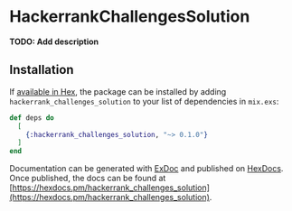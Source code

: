 # HackerrankChallengesSolution

**TODO: Add description**

## Installation

If [available in Hex](https://hex.pm/docs/publish), the package can be installed
by adding `hackerrank_challenges_solution` to your list of dependencies in `mix.exs`:

```elixir
def deps do
  [
    {:hackerrank_challenges_solution, "~> 0.1.0"}
  ]
end
```

Documentation can be generated with [ExDoc](https://github.com/elixir-lang/ex_doc)
and published on [HexDocs](https://hexdocs.pm). Once published, the docs can
be found at [https://hexdocs.pm/hackerrank_challenges_solution](https://hexdocs.pm/hackerrank_challenges_solution).

